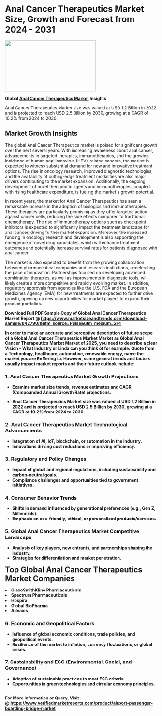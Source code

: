<H1>Anal Cancer Therapeutics Market Size, Growth and Forecast from 2024 - 2031</H1><img class="aligncenter size-medium wp-image-584254" src="https://thirdeyenews.in/wp-content/uploads/2024/09/Global-Market-Research-300x168.jpeg" alt="" width="300" height="168" /><p><strong>Global&nbsp;<a href="https://www.marketsizeandtrends.com/download-sample/842790/&amp;utm_source=Pulse&amp;utm_medium=214">Anal Cancer Therapeutics Market</a> Insights</strong></p><p>Anal Cancer Therapeutics Market size was valued at USD 1.2 Billion in 2022 and is projected to reach USD 2.5 Billion by 2030, growing at a CAGR of 10.2% from 2024 to 2030.</p><p><h2>Market Growth Insights</h2> <p>The global Anal Cancer Therapeutics market is poised for significant growth over the next several years. With increasing awareness about anal cancer, advancements in targeted therapies, immunotherapies, and the growing incidence of human papillomavirus (HPV)-related cancers, the market is expected to witness substantial demand for new and innovative treatment options. The rise in oncology research, improved diagnostic technologies, and the availability of cutting-edge treatment modalities are also major drivers contributing to the market expansion. Additionally, the ongoing development of novel therapeutic agents and immunotherapies, coupled with rising healthcare expenditure, is fueling the market's growth potential.</p> <p><strong></strong></p> <p>In recent years, the market for Anal Cancer Therapeutics has seen a remarkable increase in the adoption of biologics and immunotherapies. These therapies are particularly promising as they offer targeted action against cancer cells, reducing the side effects compared to traditional chemotherapy. The rise of immunotherapy options such as checkpoint inhibitors is expected to significantly impact the treatment landscape for anal cancer, driving further market expansion. Moreover, the increased funding in oncology research and development is also supporting the emergence of novel drug candidates, which will enhance treatment outcomes and potentially increase survival rates for patients diagnosed with anal cancer.</p> <p>The market is also expected to benefit from the growing collaboration between pharmaceutical companies and research institutions, accelerating the pace of innovation. Partnerships focused on developing advanced combination therapies, as well as improvements in diagnostic tools, will likely create a more competitive and rapidly evolving market. In addition, regulatory approvals from agencies like the U.S. FDA and the European Medicines Agency (EMA) for new treatments are expected to further drive growth, opening up new opportunities for market players to expand their product portfolios.</p> <p><strong></p><p><span class=""><strong>Download Full PDF Sample Copy of Global Anal Cancer Therapeutics Market Report</strong> @ <a href="https://www.marketsizeandtrends.com/download-sample/842790/&amp;utm_source=Pulse&amp;utm_medium=214" target="_blank">https://www.marketsizeandtrends.com/download-sample/842790/&amp;utm_source=Pulse&amp;utm_medium=214</a></span></p><p>In order to make an accurate and perceptive description of future scope of a Global&nbsp;Anal Cancer Therapeutics Market Market as Global&nbsp;Anal Cancer Therapeutics Market Market of 2025, you need to describe a clear Vision &ndash; What Industry or Linda can you think of for example: Quote from a Technology, healthcare, automotive, renewable energy, name the market you are Reffering to. However, some general trends and factors usually impact market reports and their future outlook include:</p><h3>1.&nbsp;<strong>Anal Cancer Therapeutics Market Growth Projections</strong></h3><ul><li>Examine market size trends, revenue estimates and CAGR (Compounded Annual Growth Rate) projections.</li><li><p>Anal Cancer Therapeutics Market size was valued at USD 1.2 Billion in 2022 and is projected to reach USD 2.5 Billion by 2030, growing at a CAGR of 10.2% from 2024 to 2030.</p></li></ul><h3>2.&nbsp;<strong>Anal Cancer Therapeutics Market Technological Advancements</strong></h3><ul><li>Integration of AI, IoT, blockchain, or automation in the industry.</li><li>Innovations driving cost reductions or improving efficiency.</li></ul><h3>3.&nbsp;<strong>Regulatory and Policy Changes</strong></h3><ul><li>Impact of global and regional regulations, including sustainability and carbon-neutral goals.</li><li>Compliance challenges and opportunities tied to government initiatives.</li></ul><h3>4.&nbsp;<strong>Consumer Behavior Trends</strong></h3><ul><li>Shifts in demand influenced by generational preferences (e.g., Gen Z, Millennials).</li><li>Emphasis on eco-friendly, ethical, or personalized products/services.</li></ul><h3>5.&nbsp;<strong>Global Anal Cancer Therapeutics Market Competitive Landscape</strong></h3><ul><li>Analysis of key players, new entrants, and partnerships shaping the industry.</li><li>Strategies for differentiation and market penetration.</li></ul><p data-pm-slice="1 1 []"><span style="color: inherit; font-family: inherit; font-size: 25px;">Top Global Anal Cancer Therapeutics Market Companies</span></p><div class="" data-test-id=""><p><li>GlaxoSmithKline Pharmaceuticals</li><li> Spectrum Pharmaceuticals</li><li> Hospira</li><li> Global BioPharma</li><li> Advaxis</li></p></div><h3>6.&nbsp;<strong>Economic and Geopolitical Factors</strong></h3><ul><li>Influence of global economic conditions, trade policies, and geopolitical events.</li><li>Resilience of the market to inflation, currency fluctuations, or global crises.</li></ul><h3>7.&nbsp;<strong>Sustainability and ESG (Environmental, Social, and Governance)</strong></h3><ul><li>Adoption of sustainable practices to meet ESG criteria.</li><li>Opportunities in green technologies and circular economy principles.</li></ul><h2><strong style="font-size: 14px;">For More Information or Query, Visit @&nbsp;</strong><a style="background-color: #ffffff; font-size: 14px;" href="https://www.marketsizeandtrends.com/report/anal-cancer-therapeutics-market/" target="_blank">https://www.verifiedmarketreports.com/product/airport-passenger-boarding-bridge-market</a></h2>
